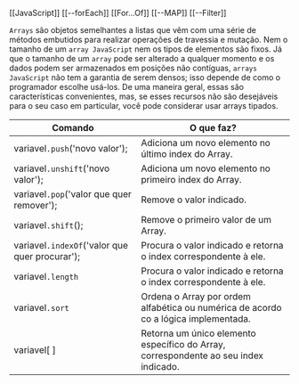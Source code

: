 [[JavaScript]]
[[--forEach]]
[[For...Of]]
[[--MAP]]
[[--Filter]]



`Arrays` são objetos semelhantes a listas que vêm com uma série de métodos embutidos para realizar operações de travessia e mutação. Nem o tamanho de um `array JavaScript` nem os tipos de elementos são fixos. Já que o tamanho de um `array` pode ser alterado a qualquer momento e os dados podem ser armazenados em posições não contíguas, `arrays JavaScript` não tem a garantia de serem densos; isso depende de como o programador escolhe usá-los. De uma maneira geral, essas são características convenientes, mas, se esses recursos não são desejáveis para o seu caso em particular, você pode considerar usar arrays tipados.

**Comando**  | **O que faz?**
------- | --------
variavel`.push`('novo valor');   | Adiciona um novo elemento no último index do Array.
variavel`.unshift`('novo valor');   | Adiciona um novo elemento no primeiro index do Array.
variavel`.pop`('valor que quer remover');   | Remove o valor indicado.
variavel`.shift`();   | Remove o primeiro valor de um Array.
variavel`.indexOf`('valor que quer procurar');   | Procura o valor indicado e retorna o index correspondente à ele.
variavel`.length`   | Procura o valor indicado e retorna o index correspondente à ele.
variavel`.sort`   | Ordena o Array por ordem alfabética ou numérica de acordo co a lógica implementada.
variavel[ ]   | Retorna um único elemento específico do Array, correspondente ao seu index indicado.

